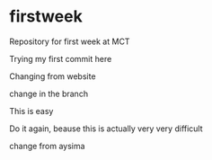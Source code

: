 # firstweek
Repository for first week at MCT

Trying my first commit here

Changing from website

change in the branch

This is easy

Do it again, beause this is actually very very difficult

change from aysima
